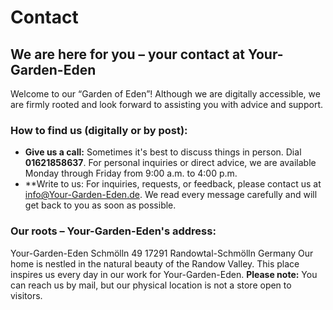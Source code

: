 # Contact
## We are here for you – your contact at Your-Garden-Eden
Welcome to our “Garden of Eden”! Although we are digitally accessible, we are firmly rooted and look forward to assisting you with advice and support.
### How to find us (digitally or by post):
*  **Give us a call:** Sometimes it's best to discuss things in person. Dial **01621858637**. For personal inquiries or direct advice, we are available Monday through Friday from 9:00 a.m. to 4:00 p.m.
*   **Write to us: For inquiries, requests, or feedback, please contact us at info@Your-Garden-Eden.de. We read every message carefully and will get back to you as soon as possible.
### Our roots – Your-Garden-Eden's address:
Your-Garden-Eden
Schmölln 49
17291 Randowtal-Schmölln
Germany
Our home is nestled in the natural beauty of the Randow Valley. This place inspires us every day in our work for Your-Garden-Eden.
**Please note:** You can reach us by mail, but our physical location is not a store open to visitors.
